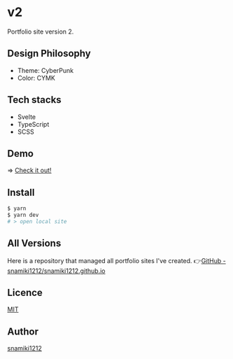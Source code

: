 # v2

Portfolio site version 2.

## Design Philosophy

- Theme: CyberPunk
- Color: CYMK

## Tech stacks

- Svelte
- TypeScript
- SCSS

## Demo

=> [Check it out!](https://snamiki1212.github.io/v2/)

## Install

```zsh
$ yarn
$ yarn dev
# > open local site
```

## All Versions

Here is a repository that managed all portfolio sites I've created.
👉[GitHub - snamiki1212/snamiki1212.github.io](https://github.com/snamiki1212/snamiki1212.github.io)

## Licence

[MIT](https://github.com/snamiki1212/v2/blob/master/LICENCE)

## Author

[snamiki1212](https://github.com/snamiki1212)

